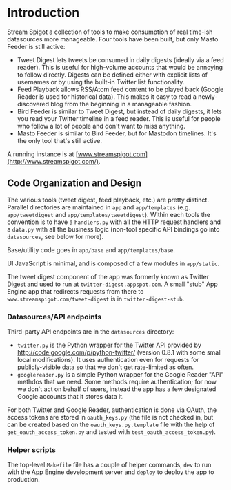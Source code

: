 # Introduction

Stream Spigot a collection of tools to make consumption of real time-ish datasources more manageable. Four tools have been built, but only Masto Feeder is still active:
* Tweet Digest lets tweets be consumed in daily digests (ideally via a feed reader). This is useful for high-volume accounts that would be annoying to follow directly. Digests can be defined either with explicit lists of usernames or by using the built-in Twitter list functionality.
* Feed Playback allows RSS/Atom feed content to be played back (Google Reader is used for historical data). This makes it easy to read a newly-discovered blog from the beginning in a manageable fashion.
* Bird Feeder is similar to Tweet Digest, but instead of daily digests, it lets you read your Twitter timeline in a feed reader. This is useful for people who follow a lot of people and don't want to miss anything.
* Masto Feeder is similar to Bird Feeder, but for Mastodon timelines. It's the only tool that's still active.

A running instance is at [www.streamspigot.com](http://www.streamspigot.com/).

## Code Organization and Design

The various tools (tweet digest, feed playback, etc.) are pretty distinct. Parallel directories are maintained in `app` and `app/templates` (e.g. `app/tweetdigest` and `app/templates/tweetdigest`). Within each tools the convention is to have a `handlers.py` with all the HTTP request handlers and a `data.py` with all the business logic (non-tool specific API bindings go into `datasources`, see below for more).

Base/utility code goes in `app/base` and `app/templates/base`.

UI JavaScript is minimal, and is composed of a few modules in `app/static`.

The tweet digest component of the app was formerly known as Twitter Digest and used to run at `twitter-digest.appspot.com`. A small "stub" App Engine app that redirects requests from there to `www.streamspigot.com/tweet-digest` is in `twitter-digest-stub`.

### Datasources/API endpoints

Third-party API endpoints are in the `datasources` directory:

* `twitter.py` is the Python wrapper for the Twitter API provided by http://code.google.com/p/python-twitter/ (version 0.8.1 with some small local modifications). It uses authentication even for requests for publicly-visible data so that we don't get rate-limited as often.
* `googlereader.py` is a simple Python wrapper for the Google Reader "API"
methdos that we need. Some methods require authentication; for now we don't
act on behalf of users, instead the app has a few designated Google accounts
that it stores data it.

For both Twitter and Google Reader, authentication is done via OAuth, the access tokens are stored in `oauth_keys.py` (the file is not checked in, but can
be created based on the `oauth_keys.py.template` file with the help of `get_oauth_access_token.py` and tested with `test_oauth_access_token.py`).

### Helper scripts

The top-level `Makefile` file has a couple of helper commands, `dev` to run with the App Engine development server and `deploy` to deploy the app to production.

